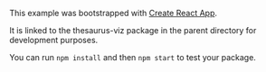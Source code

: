 This example was bootstrapped with [Create React App](https://github.com/facebook/create-react-app).

It is linked to the thesaurus-viz package in the parent directory for development purposes.

You can run `npm install` and then `npm start` to test your package.
